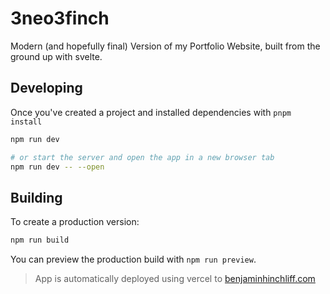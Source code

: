 # 3neo3finch

Modern (and hopefully final) Version of my Portfolio Website, built from the ground up with svelte.

## Developing

Once you've created a project and installed dependencies with `pnpm install`

```bash
npm run dev

# or start the server and open the app in a new browser tab
npm run dev -- --open
```

## Building

To create a production version:

```bash
npm run build
```

You can preview the production build with `npm run preview`.

> App is automatically deployed using vercel to [benjaminhinchliff.com](https://benjaminhinchliff.com/)
